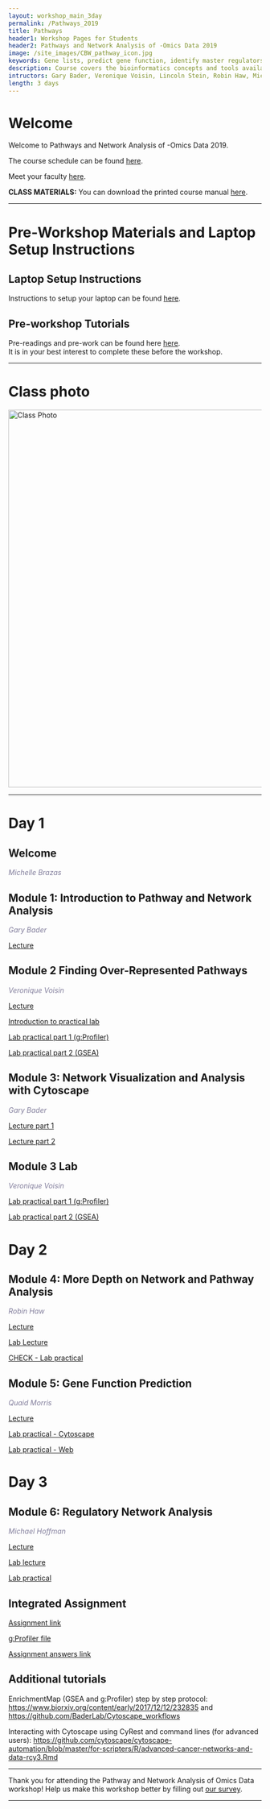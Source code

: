 ```yaml
---
layout: workshop_main_3day
permalink: /Pathways_2019
title: Pathways
header1: Workshop Pages for Students
header2: Pathways and Network Analysis of -Omics Data 2019
image: /site_images/CBW_pathway_icon.jpg
keywords: Gene lists, predict gene function, identify master regulators
description: Course covers the bioinformatics concepts and tools available for interpreting a gene list using pathway and network information. 
intructors: Gary Bader, Veronique Voisin, Lincoln Stein, Robin Haw, Micheal Hoffman, Quaid Morris
length: 3 days
---
```

# Welcome <a id="welcome"></a>

Welcome to Pathways and Network Analysis of -Omics Data 2019.  

The course schedule can be found [here](https://bioinformaticsdotca.github.io/Pathways_2019_schedule).  

Meet your faculty [here](https://drive.google.com/a/bioinformatics.ca/file/d/1-YV2KzEDyaU6opdlXt9Ir6VQSmCCv1DZ/view?usp=sharing).  

**CLASS MATERIALS:** You can download the printed course manual [here](https://drive.google.com/a/bioinformatics.ca/file/d/1HcPuiYUJe69w3_0aNpAfhk7DipcacA6r/view?usp=sharing).  

***

# Pre-Workshop Materials and Laptop Setup Instructions <a id="preworkshop"></a>

## Laptop Setup Instructions

Instructions to setup your laptop can be found [here](https://bioinformaticsdotca.github.io/Pathways_laptop_setup_instructions).

## Pre-workshop Tutorials

Pre-readings and pre-work can be found here [here](https://bioinformaticsdotca.github.io/Pathways_2019_prework).  
It is in your best interest to complete these before the workshop.

***


# Class photo

<img src="https://github.com/bioinformaticsdotca/Pathways_2019/blob/master/Pathways2019_ClassPhoto.jpg?raw=true" alt="Class Photo" width="750" />

***  

# Day 1 <a id="day1"></a>

##  Welcome 

  *<font color="#827e9c">Michelle Brazas</font>* 

##  Module 1: Introduction to Pathway and Network Analysis 

  *<font color="#827e9c">Gary Bader</font>*
  
  [Lecture](https://drive.google.com/a/bioinformatics.ca/file/d/1mAdixP7ULnFGiZn-pVd8vM5Keau_O9TE/view?usp=sharing)
    
##  Module 2 Finding Over-Represented Pathways 

  *<font color="#827e9c">Veronique Voisin</font>*
  
  [Lecture](https://drive.google.com/a/bioinformatics.ca/file/d/1_hlJx_83Noj9Tt7AD0Ax0kmTjT_wWEW8/view?usp=sharing) 
  
  [Introduction to practical lab](https://drive.google.com/a/bioinformatics.ca/file/d/1cN9D6L77rsE-l9ut55tB966A8CFhWwM3/view?usp=sharing)  

  [Lab practical part 1 (g:Profiler)](http://bioinformaticsdotca.github.io/Pathways_2019_Module2_Lab-GProfiler)    

  [Lab practical part 2 (GSEA)](http://bioinformaticsdotca.github.io/Pathways_2019_Module2_Lab-GSEA)    
  
## Module 3: Network Visualization and Analysis with Cytoscape 

 *<font color="#827e9c">Gary Bader</font>*  
  
 [Lecture part 1](https://drive.google.com/a/bioinformatics.ca/file/d/15yfdApta64_hJw_h0QfRnsn7a_PnLYIh/view?usp=sharing)  
    
 [Lecture part 2](https://drive.google.com/a/bioinformatics.ca/file/d/1Eems2200ETVzvD-eOymoP2HgUameinCF/view?usp=sharing) 
 
 ## Module 3 Lab
 
 *<font color="#827e9c">Veronique Voisin</font>*  
 
[Lab practical part 1 (g:Profiler)](http://bioinformaticsdotca.github.io/Pathways_2019_Module3_Lab-EM_GProfiler)   

[Lab practical part 2 (GSEA)](http://bioinformaticsdotca.github.io/Pathways_2019_Module3_Lab-EM_GSEA)  


# Day 2 <a id="day2"></a>

##  Module 4: More Depth on Network and Pathway Analysis 

  *<font color="#827e9c">Robin Haw</font>*
  
  [Lecture](https://drive.google.com/a/bioinformatics.ca/file/d/1dSZdXv6p30DqoZIFYgX53o2e84fgKamv/view?usp=sharing)   
  
  [Lab Lecture](https://drive.google.com/a/bioinformatics.ca/file/d/1afXymoPtuLo8R1UyOSrHf2MlcdZ9pDO2/view?usp=sharing)
  
  [CHECK - Lab practical](http://bioinformaticsdotca.github.io/Pathways_2019_Module4_lab)

##  Module 5: Gene Function Prediction  

  *<font color="#827e9c">Quaid Morris</font>*
  
  [Lecture](https://drive.google.com/a/bioinformatics.ca/file/d/1Lc9IXnpZeyq_LMqL10C0Igb7C4tzL04m/view?usp=sharing)
  
  [Lab practical - Cytoscape](http://bioinformaticsdotca.github.io/Pathways_2019_Module5_Lab-GeneMania)   
  
  [Lab practical - Web](http://bioinformaticsdotca.github.io/Pathways_2019_Module5_Lab-GeneManiaWeb)  
  

# Day 3 <a id="day3"></a>

## Module 6: Regulatory Network Analysis 

*<font color="#827e9c">Michael Hoffman</font>*
  
  [Lecture](https://drive.google.com/a/bioinformatics.ca/file/d/1o-s4zbmfVnXICsespFrjyJ42ZjTz8dUJ/view?usp=sharing)
  
  [Lab lecture](https://drive.google.com/a/bioinformatics.ca/file/d/1Ieg6W0irazZn69jKWopvhcEyLusYHQhy/view?usp=sharing)  
  
  [Lab practical](http://bioinformaticsdotca.github.io/Pathways_2019_Module6_Lab) 


## Integrated Assignment

[Assignment link](http://bioinformaticsdotca.github.io/Pathways_2019_IA) 

[g:Profiler file](https://github.com/bioinformaticsdotca/Pathways_2019/blob/master/IntegratedAssignment/hsapiens.pathways.NAME.gmt)

[Assignment answers link](http://bioinformaticsdotca.github.io/Pathways_2019_IA_Answers) 

## Additional tutorials <a id="additionaltutorials"></a>

EnrichmentMap (GSEA and g:Profiler) step by step protocol:
https://www.biorxiv.org/content/early/2017/12/12/232835
and https://github.com/BaderLab/Cytoscape_workflows

Interacting with Cytoscape using CyRest and command lines (for advanced users):
https://github.com/cytoscape/cytoscape-automation/blob/master/for-scripters/R/advanced-cancer-networks-and-data-rcy3.Rmd


***

Thank you for attending the Pathway and Network Analysis of Omics Data workshop! Help us make this workshop better by filling out [our survey]().

*** 
